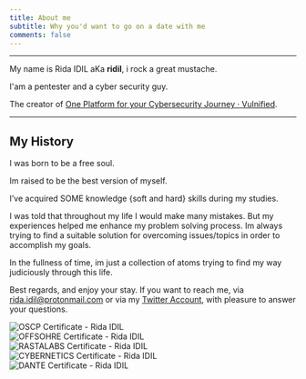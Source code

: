 ```yaml
---
title: About me
subtitle: Why you'd want to go on a date with me
comments: false
---
```


---
My name is Rida IDIL aKa **ridil**, i rock a great mustache.

I'am a pentester and a cyber security guy.

The creator of [One Platform for your Cybersecurity Journey · Vulnified](https://vulnified.com/).

---
## My History

I was born to be a free soul.

Im raised to be the best version of myself.

I’ve acquired SOME knowledge {soft and hard} skills during my studies.

I was told that throughout my life I would make many mistakes. But my experiences helped me enhance my problem solving process. Im always trying to find a suitable solution for overcoming issues/topics in order to accomplish my goals.

In the fullness of time, im just a collection of atoms trying to find my way judiciously through this life.

Best regards, and enjoy your stay. If you want to reach me, via [rida.idil@protonmail.com](mailto:rida.idil@protonmail.com) or via my [Twitter Account](https://twitter.com/ridaidil), with pleasure to answer your questions.

<div data-iframe-width="150" data-iframe-height="270" data-share-badge-id="c78942c8-5109-42c7-8435-d50cb65f09c9" data-share-badge-host="https://www.credly.com"></div><script type="text/javascript" async src="//cdn.credly.com/assets/utilities/embed.js"></script>

<div class="row">
    	<img alt="OSCP Certificate - Rida IDIL" title="OSCP Certificate - Rida IDIL" src="/img/PWK-OSCP-badge.png"/>
</div>

<div class="row">
    	<img alt="OFFSOHRE Certificate - Rida IDIL" title="OFFSOHRE Certificate - Rida IDIL" src="/img/OFFSHORE_CERT_RIDA_IDIL.png"/>
</div>

<div class="row">
    	<img alt="RASTALABS Certificate - Rida IDIL" title="RASTALABS Certificate - Rida IDIL" src="/img/RASTALABS_CERT_RIDA_IDIL.png"/>
</div>

<div class="row">
    	<img alt="CYBERNETICS Certificate - Rida IDIL" title="CYBERNETICS Certificate - Rida IDIL" src="/img/CYBERNETICS_CERT_RIDA_IDIL.png"/>
</div>

<div class="row">
    	<img alt="DANTE Certificate - Rida IDIL" title="DANTE Certificate - Rida IDIL" src="/img/DANTE_CERT_RIDA_IDIL.png"/>
</div>